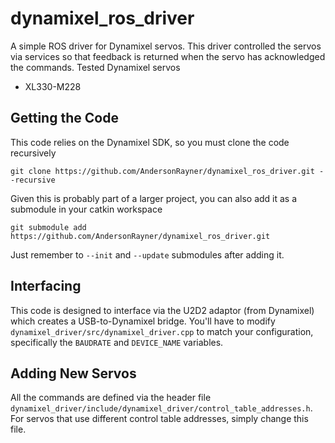 # dynamixel_ros_driver
A simple ROS driver for Dynamixel servos.
This driver controlled the servos via services so that feedback is returned when the servo has acknowledged the commands.
Tested Dynamixel servos
* XL330-M228

## Getting the Code
This code relies on the Dynamixel SDK, so you must clone the code recursively
```
git clone https://github.com/AndersonRayner/dynamixel_ros_driver.git --recursive
```

Given this is probably part of a larger project, you can also add it as a submodule in your catkin workspace
```
git submodule add https://github.com/AndersonRayner/dynamixel_ros_driver.git
```
Just remember to `--init` and `--update` submodules after adding it.

## Interfacing
This code is designed to interface via the U2D2 adaptor (from Dynamixel) which creates a USB-to-Dynamixel bridge.
You'll have to modify `dynamixel_driver/src/dynamixel_driver.cpp` to match your configuration, specifically the `BAUDRATE` and `DEVICE_NAME` variables.

## Adding New Servos
All the commands are defined via the header file `dynamixel_driver/include/dynamixel_driver/control_table_addresses.h`.
For servos that use different control table addresses, simply change this file.
